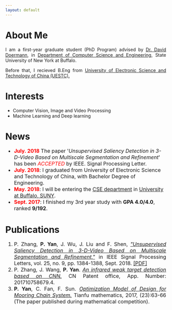 ```yaml
---
layout: default
---
```



# About Me

<p style="text-align:justify">
    I am a first-year graduate student (PhD Program) advised by <a href="https://cse.buffalo.edu/~doermann/">Dr. David Doermann</a>, in <a href="https://engineering.buffalo.edu/computer-science-engineering.html">Department of Computer Science and Engineering</a>, State University of New York at Buffalo.
</p>

<p style="text-align:justify">
    Before that, I recieved B.Eng from <a href="http://en.uestc.edu.cn/">University of Electronic Science and Technology of China (UESTC).</a>
</p>


# Interests

* Computer Vision, Image and Video Processing
* Machine Learning and Deep learning

# News

<ul style="font-size:12pt">
<li style="list-style-image: url(/assets/img/new.jpg)"><b style="color:red">July. 2018</b> The paper '<i>Unsupervised Saliency Detection in 3-D-Video Based on Multiscale Segmentation and Refinement</i>' has been <font color="red"><i>ACCEPTED</i></font> by IEEE. Signal Processing Letter.</li>
<li style="list-style-image: url(/assets/img/new.jpg)"><b style="color:red">July. 2018</b>: I graduated from University of Electronic Science and Technology of China, with Bachelor Degree of Engineering.</li>
<li style="list-style-image: url(/assets/img/new.jpg)"><b style="color:red">May. 2018</b>: I will be entering the <a href="https://engineering.buffalo.edu/computer-science-engineering.html">CSE department</a> in <a href="https://www.buffalo.edu/">University at Buffalo, SUNY</a>.
</li>
<li style="list-style-image: url(/assets/img/new.jpg)"><b style="color:red">Sept. 2017</b>: I finished my 3rd year study with <b>GPA 4.0/4.0</b>, ranked <b>9/192</b>. </li>
</ul>

# Publications

<ol style="font-size:12pt">
<li style="text-align:justify">P. Zhang, <b>P. Yan</b>, J. Wu, J. Liu and F. Shen, <u><i>"Unsupervised Saliency Detection in 3-D-Video Based on Multiscale Segmentation and Refinement,"</i></u> in IEEE Signal Processing Letters, vol. 25, no. 9, pp. 1384-1388, Sept. 2018. <a href="assets/myfile/Unsupervised Saliency Detection in 3-D-Video Based on Multiscale Segmentation and Refinement.pdf">[PDF]</a></li>

<li style="text-align:justify">P. Zhang, J. Wang, <b>P. Yan</b>. <u><i>An infrared weak target detection based on CNN.</i></u> CN Patent office,  App. Number: 201710758679.4.</li>

<li style="text-align:justify"><b>P. Yan</b>, C. Fan, F. Sun. <u><i>Optimization Model of Design for Mooring Chain System.</i></u> Tianfu mathematics, 2017, (23):63-66 (The paper published during mathematical competition). </li>
</ol>